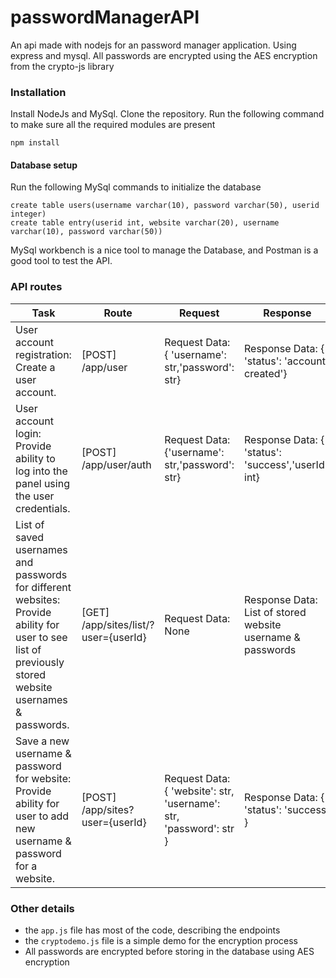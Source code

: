 # passwordManagerAPI
An api made with nodejs for an password manager application. Using express and mysql. All passwords are encrypted using the AES encryption from the crypto-js library

### Installation

Install NodeJs and MySql.
Clone the repository. Run the following command to make sure all the required modules are present
```
npm install
```


#### Database setup

Run the following MySql commands to initialize the database
```
create table users(username varchar(10), password varchar(50), userid integer)
create table entry(userid int, website varchar(20), username varchar(10), password varchar(50))
```

MySql workbench is a nice tool to manage the Database, and Postman is a good tool to test the API.
### API routes

| Task          | Route         | Request         | Response        |
| ------------- | ------------- | --------------- | --------------- |
| User account registration: Create a user account.  | [POST] /app/user  | Request Data: { 'username': str,'password': str} | Response Data: { 'status': 'account created'} |
| User account login: Provide ability to log into the panel using the user credentials.  | [POST] /app/user/auth  | Request Data: {'username': str,'password': str} | Response Data: {  'status': 'success','userId': int}|
| List of saved usernames and passwords for different websites: Provide ability for user to see list of previously stored website usernames & passwords. | [GET] /app/sites/list/?user={userId}| Request Data: None | Response Data: List of stored website username & passwords |
| Save a new username & password for website: Provide ability for user to add new username & password for a website. | [POST] /app/sites?user={userId} | Request Data: { 'website': str, 'username': str, 'password': str } | Response Data: { 'status': 'success' }|

### Other details
- the `app.js` file has most of the code, describing the endpoints
- the `cryptodemo.js` file is a simple demo for the encryption process
- All passwords are encrypted before storing in the database using AES encryption

